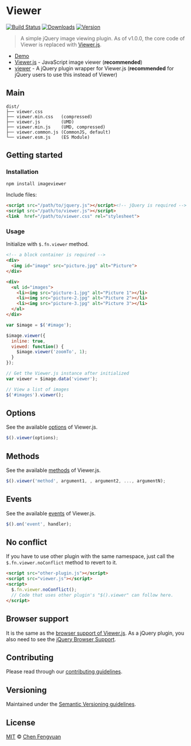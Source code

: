 # Viewer

[![Build Status](https://travis-ci.org/fengyuanchen/viewer.svg)](https://travis-ci.org/fengyuanchen/viewer) [![Downloads](https://img.shields.io/npm/dm/imageviewer.svg)](https://www.npmjs.com/package/imageviewer) [![Version](https://img.shields.io/npm/v/imageviewer.svg)](https://www.npmjs.com/package/imageviewer)

> A simple jQuery image viewing plugin. As of v1.0.0, the core code of Viewer is replaced with [Viewer.js](https://github.com/fengyuanchen/viewerjs).

- [Demo](https://fengyuanchen.github.io/viewer)
- [Viewer.js](https://github.com/fengyuanchen/viewerjs) - JavaScript image viewer (**recommended**)
- [viewer](https://github.com/fengyuanchen/viewer) - A jQuery plugin wrapper for Viewer.js (**recommended** for jQuery users to use this instead of Viewer)

## Main

```text
dist/
├── viewer.css
├── viewer.min.css   (compressed)
├── viewer.js        (UMD)
├── viewer.min.js    (UMD, compressed)
├── viewer.common.js (CommonJS, default)
└── viewer.esm.js    (ES Module)
```

## Getting started

### Installation

```shell
npm install imageviewer
```

Include files:

```html
<script src="/path/to/jquery.js"></script><!-- jQuery is required -->
<script src="/path/to/viewer.js"></script>
<link  href="/path/to/viewer.css" rel="stylesheet">
```

### Usage

Initialize with `$.fn.viewer` method.

```html
<!-- a block container is required -->
<div>
  <img id="image" src="picture.jpg" alt="Picture">
</div>

<div>
  <ul id="images">
    <li><img src="picture-1.jpg" alt="Picture 1"></li>
    <li><img src="picture-2.jpg" alt="Picture 2"></li>
    <li><img src="picture-3.jpg" alt="Picture 3"></li>
  </ul>
</div>
```

```js
var $image = $('#image');

$image.viewer({
  inline: true,
  viewed: function() {
    $image.viewer('zoomTo', 1);
  }
});

// Get the Viewer.js instance after initialized
var viewer = $image.data('viewer');

// View a list of images
$('#images').viewer();
```

## Options

See the available [options](https://github.com/fengyuanchen/viewerjs#options) of Viewer.js.

```js
$().viewer(options);
```

## Methods

See the available [methods](https://github.com/fengyuanchen/viewerjs#methods) of Viewer.js.

```js
$().viewer('method', argument1, , argument2, ..., argumentN);
```

## Events

See the available [events](https://github.com/fengyuanchen/viewerjs#events) of Viewer.js.

```js
$().on('event', handler);
```

## No conflict

If you have to use other plugin with the same namespace, just call the `$.fn.viewer.noConflict` method to revert to it.

```html
<script src="other-plugin.js"></script>
<script src="viewer.js"></script>
<script>
  $.fn.viewer.noConflict();
  // Code that uses other plugin's "$().viewer" can follow here.
</script>
```

## Browser support

It is the same as the [browser support of Viewer.js](https://github.com/fengyuanchen/viewerjs#browser-support). As a jQuery plugin, you also need to see the [jQuery Browser Support](http://jquery.com/browser-support/).

## Contributing

Please read through our [contributing guidelines](.github/CONTRIBUTING.md).

## Versioning

Maintained under the [Semantic Versioning guidelines](http://semver.org/).

## License

[MIT](http://opensource.org/licenses/MIT) © [Chen Fengyuan](http://chenfengyuan.com)
